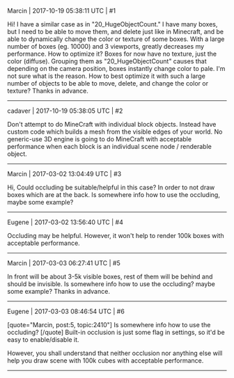 Marcin | 2017-10-19 05:38:11 UTC | #1

Hi!
I have a similar case as in "20_HugeObjectCount." I have many boxes, but I need to be able to move them, and delete just like in Minecraft, and be able to dynamically change the color or texture of some boxes. With a large number of boxes (eg. 10000) and 3 viewports, greatly decreases my performance. How to optimize it? Boxes for now have no texture, just the color (diffuse). Grouping them as "20_HugeObjectCount" causes that depending on the camera position, boxes instantly change color to pale. I'm not sure what is the reason. How to best optimize it with such a large number of objects to be able to move, delete, and change the color or texture?
Thanks in advance.

-------------------------

cadaver | 2017-10-19 05:38:05 UTC | #2

Don't attempt to do MineCraft with individual block objects. Instead have custom code which builds a mesh from the visible edges of your world. No generic-use 3D engine is going to do MineCraft with acceptable performance when each block is an individual scene node / renderable object.

-------------------------

Marcin | 2017-03-02 13:04:49 UTC | #3

Hi,
Could occluding be suitable/helpful in this case? In order to not draw boxes which are at the back. Is somewhere info how to use the occluding, maybe some example?

-------------------------

Eugene | 2017-03-02 13:56:40 UTC | #4

Occluding may be helpful. However, it won't help to render 100k boxes with acceptable performance.

-------------------------

Marcin | 2017-03-03 06:27:41 UTC | #5

In front will be about 3-5k visible boxes, rest of them will be behind and should be invisible. Is somewhere info how to use the occluding? maybe some example?
Thanks in advance.

-------------------------

Eugene | 2017-03-03 08:46:54 UTC | #6

[quote="Marcin, post:5, topic:2410"]
Is somewhere info how to use the occluding?
[/quote]
Built-in occlusion is just some flag in settings, so it'd be easy to enable/disable it.

However, you shall understand that neither occlusion nor anything else will help you draw scene with 100k cubes with acceptable performance.

-------------------------

